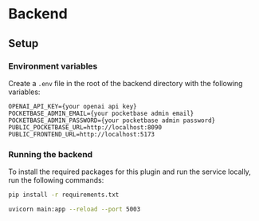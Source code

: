 # Backend

## Setup

### Environment variables

Create a `.env` file in the root of the backend directory with the following variables:

```
OPENAI_API_KEY={your openai api key}
POCKETBASE_ADMIN_EMAIL={your pocketbase admin email}
POCKETBASE_ADMIN_PASSWORD={your pocketbase admin password}
PUBLIC_POCKETBASE_URL=http://localhost:8090
PUBLIC_FRONTEND_URL=http://localhost:5173
```

### Running the backend

To install the required packages for this plugin and run the service locally, run the following commands:

```bash
pip install -r requirements.txt

uvicorn main:app --reload --port 5003
```
